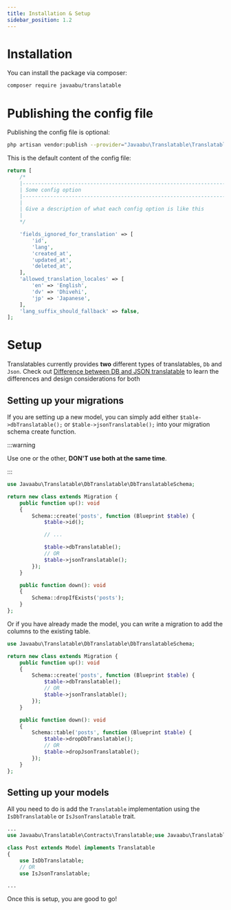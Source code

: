 ```yaml
---
title: Installation & Setup
sidebar_position: 1.2
---
```


# Installation

You can install the package via composer:

```bash
composer require javaabu/translatable
```

# Publishing the config file

Publishing the config file is optional:

```bash
php artisan vendor:publish --provider="Javaabu\Translatable\TranslatableServiceProvider" --tag="translatable-config"
```

This is the default content of the config file:

```php
return [
    /*
    |--------------------------------------------------------------------------
    | Some config option
    |--------------------------------------------------------------------------
    |
    | Give a description of what each config option is like this
    |
    */

    'fields_ignored_for_translation' => [
        'id',
        'lang',
        'created_at',
        'updated_at',
        'deleted_at',
    ],
    'allowed_translation_locales' => [
        'en' => 'English',
        'dv' => 'Dhivehi',
        'jp' => 'Japanese',
    ],
    'lang_suffix_should_fallback' => false,
];


```

# Setup


Translatables currently provides **two** different types of translatables, `Db` and `Json`. Check out [Difference between DB and JSON translatable](./basic-usage/difference-isdbtranslatable-isjsontranslatable.md) to learn the differences and design considerations for both

## Setting up your migrations

If you are setting up a new model, you can simply add either `$table->dbTranslatable();` or `$table->jsonTranslatable();` into your migration schema create function.

:::warning

Use one or the other, **DON'T use both at the same time**.

:::

```php
use Javaabu\Translatable\DbTranslatable\DbTranslatableSchema;

return new class extends Migration {
    public function up(): void
    {
        Schema::create('posts', function (Blueprint $table) {
            $table->id();

            // ...

            $table->dbTranslatable();
            // OR
            $table->jsonTranslatable();
        });
    }

    public function down(): void
    {
        Schema::dropIfExists('posts');
    }
};
```

Or if you have already made the model, you can write a migration to add the columns to the existing table.

```php
use Javaabu\Translatable\DbTranslatable\DbTranslatableSchema;

return new class extends Migration {
    public function up(): void
    {
        Schema::create('posts', function (Blueprint $table) {
            $table->dbTranslatable();
            // OR
            $table->jsonTranslatable();
        });
    }

    public function down(): void
    {
        Schema::table('posts', function (Blueprint $table) {
            $table->dropDbTranslatable();
            // OR
            $table->dropJsonTranslatable();
        });
    }
};
```

## Setting up your models


All you need to do is add the `Translatable` implementation using the `IsDbTranslatable` or `IsJsonTranslatable` trait.

```php
...
use Javaabu\Translatable\Contracts\Translatable;use Javaabu\Translatable\DbTranslatable\IsDbTranslatable;

class Post extends Model implements Translatable
{
    use IsDbTranslatable;
    // OR
    use IsJsonTranslatable;

...
```

Once this is setup, you are good to go!
